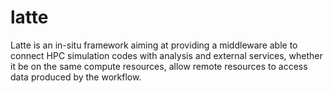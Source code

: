 # latte
Latte is an in-situ framework aiming at providing a middleware able to connect HPC simulation codes with analysis and external services, whether it be on the same compute resources, allow remote resources to access data produced by the workflow.
